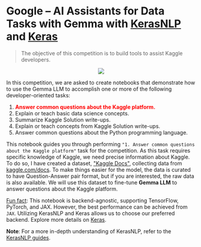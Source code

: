 # Google – AI Assistants for Data Tasks with Gemma with [KerasNLP](https://github.com/keras-team/keras-nlp) and [Keras](https://github.com/keras-team/keras)

> The objective of this competition is to build tools to assist Kaggle developers.

<div align="center">
    <img src="https://i.ibb.co/8xZNc32/Gemma.png">
</div>

In this competition, we are asked to create notebooks that demonstrate how to use the Gemma LLM to accomplish one or more of the following developer-oriented tasks:
1. **<font color="red">Answer common questions about the Kaggle platform.</font>**
2. Explain or teach basic data science concepts.
3. Summarize Kaggle Solution write-ups.
4. Explain or teach concepts from Kaggle Solution write-ups.
5. Answer common questions about the Python programming language.

This notebook guides you through performing `"1. Answer common questions about the Kaggle platform"` task for the competition. As this task requires specific knowledge of Kaggle, we need precise information about Kaggle. To do so, I have created a dataset, ["Kaggle Docs"](https://www.kaggle.com/datasets/awsaf49/kaggle-docs), collecting data from [kaggle.com/docs](https://www.kaggle.com/docs/). To make things easier for the model, the data is curated to have Question-Answer pair format, but if you are interested, the raw data is also available. We will use this dataset to fine-tune **Gemma LLM** to answer questions about the Kaggle platform.

<u>Fun fact</u>: This notebook is backend-agnostic, supporting TensorFlow, PyTorch, and JAX. However, the best performance can be achieved from `JAX`. Utilizing KerasNLP and Keras allows us to choose our preferred backend. Explore more details on [Keras](https://keras.io/keras_3/).

**Note**: For a more in-depth understanding of KerasNLP, refer to the [KerasNLP guides](https://keras.io/keras_nlp/).
